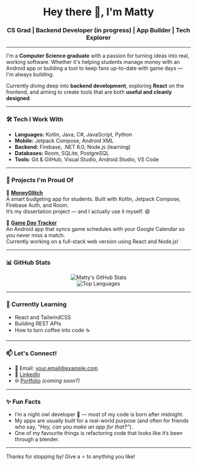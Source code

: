 <h1 align="center">Hey there 👋, I'm Matty</h1>
<h3 align="center">CS Grad | Backend Developer (in progress) | App Builder | Tech Explorer</h3>

---

I'm a **Computer Science graduate** with a passion for turning ideas into real, working software. Whether it's helping students manage money with an Android app or building a tool to keep fans up-to-date with game days — I'm always building.

Currently diving deep into **backend development**, exploring **React** on the frontend, and aiming to create tools that are both **useful and cleanly designed**.

---

### 🛠️ Tech I Work With

- **Languages:** Kotlin, Java, C#, JavaScript, Python  
- **Mobile:** Jetpack Compose, Android XML  
- **Backend:** Firebase, .NET 6.0, Node.js (learning)  
- **Databases:** Room, SQLite, PostgreSQL  
- **Tools:** Git & GitHub, Visual Studio, Android Studio, VS Code  

---

### 🚀 Projects I'm Proud Of

💸 [**MoneyGlitch**](https://github.com/matusz019/Money-Glitch)  
A smart budgeting app for students. Built with Kotlin, Jetpack Compose, Firebase Auth, and Room.  
It’s my dissertation project — and I actually use it myself. 😄  

📅 [**Game Day Tracker**](https://github.com/matusz019/GameDayTracker)  
An Android app that syncs game schedules with your Google Calendar so you never miss a match.  
Currently working on a full-stack web version using React and Node.js!

---

### 📊 GitHub Stats

<p align="center">
  <img src="https://github-readme-stats.vercel.app/api?username=matusz019&show_icons=true&theme=radical" alt="Matty's GitHub Stats" />
  <br/>
  <img src="https://github-readme-stats.vercel.app/api/top-langs/?username=matusz019&layout=compact&theme=radical" alt="Top Languages" />
</p>

---

### 🌱 Currently Learning

- React and TailwindCSS  
- Building REST APIs  
- How to turn coffee into code ☕  

---

### 📫 Let's Connect!

- 📧 Email: [your.email@example.com](mailto:your.email@example.com)  
- 💼 [LinkedIn](https://www.linkedin.com/in/your-link)  
- 🌐 [Portfolio](https://your-portfolio-link.com) *(coming soon?)*

---

### ✨ Fun Facts

- I’m a night owl developer 🦉 — most of my code is born after midnight.
- My apps are usually built for a real-world purpose (and often for friends who say, *“Hey, can you make an app for that?”*).
- One of my favourite things is refactoring code that looks like it’s been through a blender.

---

Thanks for stopping by! Give a ⭐ to anything you like!
